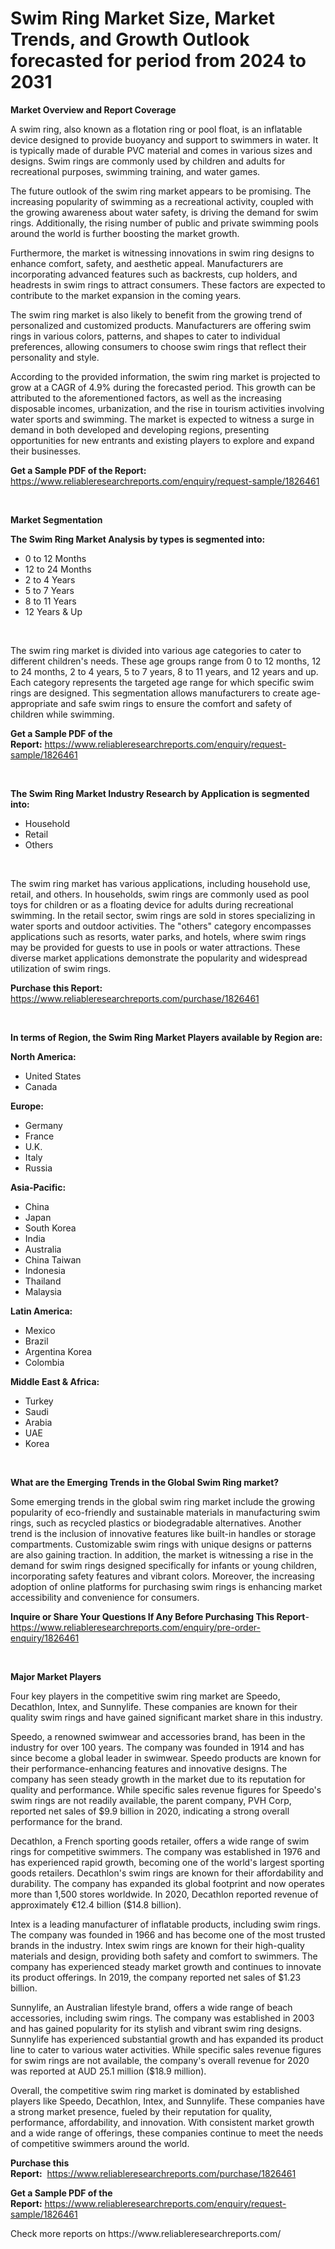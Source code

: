 <p><h1>Swim Ring Market Size, Market Trends, and Growth Outlook forecasted for period from 2024 to 2031</h1></p><p><strong>Market Overview and Report Coverage</strong></p>
<p><p>A swim ring, also known as a flotation ring or pool float, is an inflatable device designed to provide buoyancy and support to swimmers in water. It is typically made of durable PVC material and comes in various sizes and designs. Swim rings are commonly used by children and adults for recreational purposes, swimming training, and water games.</p><p>The future outlook of the swim ring market appears to be promising. The increasing popularity of swimming as a recreational activity, coupled with the growing awareness about water safety, is driving the demand for swim rings. Additionally, the rising number of public and private swimming pools around the world is further boosting the market growth.</p><p>Furthermore, the market is witnessing innovations in swim ring designs to enhance comfort, safety, and aesthetic appeal. Manufacturers are incorporating advanced features such as backrests, cup holders, and headrests in swim rings to attract consumers. These factors are expected to contribute to the market expansion in the coming years.</p><p>The swim ring market is also likely to benefit from the growing trend of personalized and customized products. Manufacturers are offering swim rings in various colors, patterns, and shapes to cater to individual preferences, allowing consumers to choose swim rings that reflect their personality and style.</p><p>According to the provided information, the swim ring market is projected to grow at a CAGR of 4.9% during the forecasted period. This growth can be attributed to the aforementioned factors, as well as the increasing disposable incomes, urbanization, and the rise in tourism activities involving water sports and swimming. The market is expected to witness a surge in demand in both developed and developing regions, presenting opportunities for new entrants and existing players to explore and expand their businesses.</p></p>
<p><strong>Get a Sample PDF of the Report:</strong> <a href="https://www.reliableresearchreports.com/enquiry/request-sample/1826461">https://www.reliableresearchreports.com/enquiry/request-sample/1826461</a></p>
<p>&nbsp;</p>
<p><strong>Market Segmentation</strong></p>
<p><strong>The Swim Ring Market Analysis by types is segmented into:</strong></p>
<p><ul><li>0 to 12 Months</li><li>12 to 24 Months</li><li>2 to 4 Years</li><li>5 to 7 Years</li><li>8 to 11 Years</li><li>12 Years & Up</li></ul></p>
<p>&nbsp;</p>
<p><p>The swim ring market is divided into various age categories to cater to different children's needs. These age groups range from 0 to 12 months, 12 to 24 months, 2 to 4 years, 5 to 7 years, 8 to 11 years, and 12 years and up. Each category represents the targeted age range for which specific swim rings are designed. This segmentation allows manufacturers to create age-appropriate and safe swim rings to ensure the comfort and safety of children while swimming.</p></p>
<p><strong>Get a Sample PDF of the Report:</strong>&nbsp;<a href="https://www.reliableresearchreports.com/enquiry/request-sample/1826461">https://www.reliableresearchreports.com/enquiry/request-sample/1826461</a></p>
<p>&nbsp;</p>
<p><strong>The Swim Ring Market Industry Research by Application is segmented into:</strong></p>
<p><ul><li>Household</li><li>Retail</li><li>Others</li></ul></p>
<p>&nbsp;</p>
<p><p>The swim ring market has various applications, including household use, retail, and others. In households, swim rings are commonly used as pool toys for children or as a floating device for adults during recreational swimming. In the retail sector, swim rings are sold in stores specializing in water sports and outdoor activities. The "others" category encompasses applications such as resorts, water parks, and hotels, where swim rings may be provided for guests to use in pools or water attractions. These diverse market applications demonstrate the popularity and widespread utilization of swim rings.</p></p>
<p><strong>Purchase this Report:</strong>&nbsp; <a href="https://www.reliableresearchreports.com/purchase/1826461">https://www.reliableresearchreports.com/purchase/1826461</a></p>
<p>&nbsp;</p>
<p><strong>In terms of Region, the Swim Ring Market Players available by Region are:</strong></p>
<p>
    <p> <strong> North America: </strong>
        <ul>
            <li>United States</li>
            <li>Canada</li>
        </ul>
        </p> 
    <p> <strong> Europe: </strong>
        <ul>
            <li>Germany</li>
            <li>France</li>
            <li>U.K.</li>
            <li>Italy</li>
            <li>Russia</li>
        </ul>
        </p> 
    <p> <strong> Asia-Pacific: </strong>
        <ul>
            <li>China</li>
            <li>Japan</li>
            <li>South Korea</li>
            <li>India</li>
            <li>Australia</li>
            <li>China Taiwan</li>
            <li>Indonesia</li>
            <li>Thailand</li>
            <li>Malaysia</li>
        </ul>
        </p> 
    <p> <strong> Latin America: </strong>
        <ul>
            <li>Mexico</li>
            <li>Brazil</li>
            <li>Argentina Korea</li>
            <li>Colombia</li>
        </ul>
        </p> 
    <p> <strong> Middle East & Africa: </strong>
        <ul>
            <li>Turkey</li>
            <li>Saudi</li>
            <li>Arabia</li>
            <li>UAE</li>
            <li>Korea</li>
        </ul>
    </p>
    </p>
<p>&nbsp;</p>
<p><strong>What are the Emerging Trends in the Global Swim Ring market?</strong></p>
<p><p>Some emerging trends in the global swim ring market include the growing popularity of eco-friendly and sustainable materials in manufacturing swim rings, such as recycled plastics or biodegradable alternatives. Another trend is the inclusion of innovative features like built-in handles or storage compartments. Customizable swim rings with unique designs or patterns are also gaining traction. In addition, the market is witnessing a rise in the demand for swim rings designed specifically for infants or young children, incorporating safety features and vibrant colors. Moreover, the increasing adoption of online platforms for purchasing swim rings is enhancing market accessibility and convenience for consumers.</p></p>
<p><strong>Inquire or Share Your Questions If Any Before Purchasing This Report</strong>- <a href="https://www.reliableresearchreports.com/enquiry/pre-order-enquiry/1826461">https://www.reliableresearchreports.com/enquiry/pre-order-enquiry/1826461</a></p>
<p>&nbsp;</p>
<p><strong>Major Market Players</strong></p>
<p><p>Four key players in the competitive swim ring market are Speedo, Decathlon, Intex, and Sunnylife. These companies are known for their quality swim rings and have gained significant market share in this industry.</p><p>Speedo, a renowned swimwear and accessories brand, has been in the industry for over 100 years. The company was founded in 1914 and has since become a global leader in swimwear. Speedo products are known for their performance-enhancing features and innovative designs. The company has seen steady growth in the market due to its reputation for quality and performance. While specific sales revenue figures for Speedo's swim rings are not readily available, the parent company, PVH Corp, reported net sales of $9.9 billion in 2020, indicating a strong overall performance for the brand.</p><p>Decathlon, a French sporting goods retailer, offers a wide range of swim rings for competitive swimmers. The company was established in 1976 and has experienced rapid growth, becoming one of the world's largest sporting goods retailers. Decathlon's swim rings are known for their affordability and durability. The company has expanded its global footprint and now operates more than 1,500 stores worldwide. In 2020, Decathlon reported revenue of approximately €12.4 billion ($14.8 billion).</p><p>Intex is a leading manufacturer of inflatable products, including swim rings. The company was founded in 1966 and has become one of the most trusted brands in the industry. Intex swim rings are known for their high-quality materials and design, providing both safety and comfort to swimmers. The company has experienced steady market growth and continues to innovate its product offerings. In 2019, the company reported net sales of $1.23 billion.</p><p>Sunnylife, an Australian lifestyle brand, offers a wide range of beach accessories, including swim rings. The company was established in 2003 and has gained popularity for its stylish and vibrant swim ring designs. Sunnylife has experienced substantial growth and has expanded its product line to cater to various water activities. While specific sales revenue figures for swim rings are not available, the company's overall revenue for 2020 was reported at AUD 25.1 million ($18.9 million).</p><p>Overall, the competitive swim ring market is dominated by established players like Speedo, Decathlon, Intex, and Sunnylife. These companies have a strong market presence, fueled by their reputation for quality, performance, affordability, and innovation. With consistent market growth and a wide range of offerings, these companies continue to meet the needs of competitive swimmers around the world.</p></p>
<p><strong>Purchase this Report:</strong>&nbsp;&nbsp;<a href="https://www.reliableresearchreports.com/purchase/1826461">https://www.reliableresearchreports.com/purchase/1826461</a></p>
<p></p>
<p><strong>Get a Sample PDF of the Report:</strong>&nbsp;<a href="https://www.reliableresearchreports.com/enquiry/request-sample/1826461">https://www.reliableresearchreports.com/enquiry/request-sample/1826461</a></p>
<p>Check more reports on https://www.reliableresearchreports.com/</p>